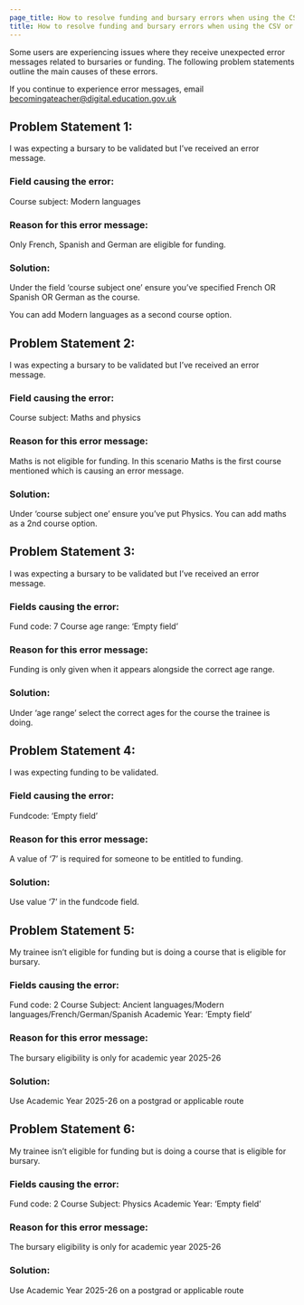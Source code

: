 ```yaml
---
page_title: How to resolve funding and bursary errors when using the CSV or API
title: How to resolve funding and bursary errors when using the CSV or API
---
```


Some users are experiencing issues where they receive unexpected error messages related to bursaries or funding. The following problem statements outline the main causes of these errors. 

If you continue to experience error messages, email <a class='govuk-link' href="mailto:becomingateacher@digital.education.gov.uk">becomingateacher@digital.education.gov.uk</a>
 
## Problem Statement 1: 

I was expecting a bursary to be validated but I’ve received an error message. 
 
### Field causing the error: 
Course subject: Modern languages 
 
### Reason for this error message: 
Only French, Spanish and German are eligible for funding. 
 
### Solution: 
Under the field ‘course subject one’ ensure you’ve specified French OR Spanish OR German as the course. 
 
You can add Modern languages as a second course option.  

## Problem Statement 2: 

I was expecting a bursary to be validated but I’ve received an error message. 
 
### Field causing the error: 
Course subject: Maths and physics 
 
### Reason for this error message: 
Maths is not eligible for funding. In this scenario Maths is the first course mentioned which is causing an error message. 
 
### Solution: 
Under ‘course subject one’ ensure you’ve put Physics. 
You can add maths as a 2nd course option. 

## Problem Statement 3: 

I was expecting a bursary to be validated but I’ve received an error message. 

### Fields causing the error: 
Fund code: 7 
Course age range: ‘Empty field’ 

### Reason for this error message: 
Funding is only given when it appears alongside the correct age range. 

### Solution: 
Under ‘age range’ select the correct ages for the course the trainee is doing. 



## Problem Statement 4: 

I was expecting funding to be validated. 

### Field causing the error: 
Fundcode: ‘Empty field’ 

### Reason for this error message: 
A value of ‘7’ is required for someone to be entitled to funding. 

### Solution: 
Use value ‘7’ in the fundcode field. 

## Problem Statement 5: 
My trainee isn’t eligible for funding but is doing a course that is eligible for bursary. 
 
### Fields causing the error: 
Fund code: 2 
Course Subject: Ancient languages/Modern languages/French/German/Spanish 
Academic Year: ‘Empty field’ 

### Reason for this error message: 
The bursary eligibility is only for academic year 2025-26 
 
### Solution: 
Use Academic Year 2025-26 on a postgrad or applicable route 

## Problem Statement 6: 

My trainee isn’t eligible for funding but is doing a course that is eligible for bursary. 

### Fields causing the error: 
Fund code: 2 
Course Subject: Physics 
Academic Year: ‘Empty field’ 

### Reason for this error message: 
The bursary eligibility is only for academic year 2025-26 

### Solution: 
Use Academic Year 2025-26 on a postgrad or applicable route 
